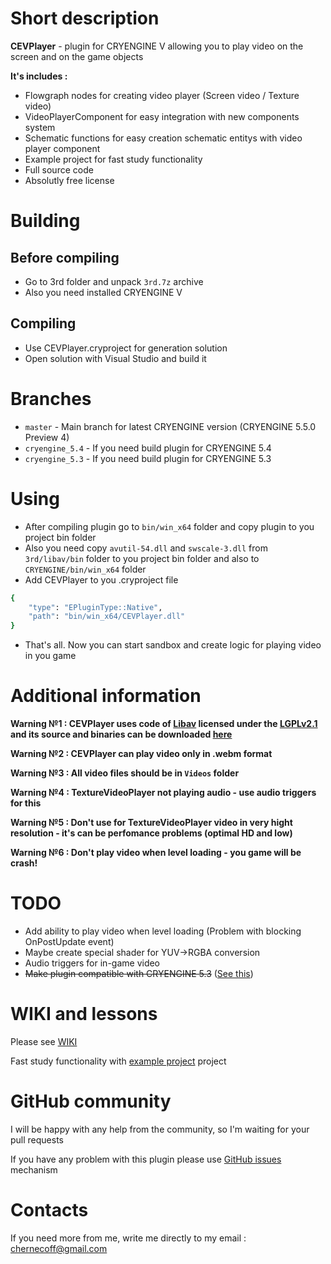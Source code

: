 
# Short description
**CEVPlayer** - plugin for CRYENGINE V allowing you to play video on the screen and on the game objects

**It's includes :** 
* Flowgraph nodes for creating video player (Screen video / Texture video)
* VideoPlayerComponent for easy integration with new components system
* Schematic functions for easy creation schematic entitys with video player component
* Example project for fast study functionality 
* Full source code 
* Absolutly free license

# Building
## Before compiling
* Go to 3rd folder and unpack `3rd.7z` archive
* Also you need installed CRYENGINE V
## Compiling
* Use CEVPlayer.cryproject for generation solution
* Open solution with Visual Studio and build it

# Branches 
* `master` - Main branch for latest CRYENGINE version (CRYENGINE 5.5.0 Preview 4)
* `cryengine_5.4` - If you need build plugin for CRYENGINE 5.4
* `cryengine_5.3` - If you need build plugin for CRYENGINE 5.3

# Using
* After compiling plugin go to `bin/win_x64` folder and copy plugin to you project bin folder
* Also you need copy `avutil-54.dll` and `swscale-3.dll` from `3rd/libav/bin` folder to you project bin folder and also to `CRYENGINE/bin/win_x64` folder
* Add CEVPlayer to you .cryproject file

```bash
{
    "type": "EPluginType::Native",
    "path": "bin/win_x64/CEVPlayer.dll"
}
```
* That's all. Now you can start sandbox and create logic for playing video in you game

# Additional information
**Warning №1 : CEVPlayer uses code of <a href=https://libav.org>Libav</a> licensed under the <a href=https://www.gnu.org/licenses/old-licenses/lgpl-2.1.html>LGPLv2.1</a> and its source and binaries can be downloaded <a href=http://builds.libav.org/windows/>here</a>**

**Warning №2 : CEVPlayer can play video only in .webm format**

**Warning №3 : All video files should be in `Videos` folder**

**Warning №4 : TextureVideoPlayer not playing audio - use audio triggers for this**

**Warning №5 : Don't use for TextureVideoPlayer video in very hight resolution - it's can be perfomance problems (optimal HD and low)**

**Warning №6 : Don't play video when level loading - you game will be crash!**

# TODO
* Add ability to play video when level loading (Problem with blocking OnPostUpdate event)
* Maybe create special shader for YUV->RGBA conversion
* Audio triggers for in-game video
* ~~Make plugin compatible with CRYENGINE 5.3~~ ([See this](https://github.com/afrostalin/CEVPlayer/tree/cryengine_5.3))

# WIKI and lessons
Please see [WIKI](https://github.com/afrostalin/CEVPlayer/wiki)

Fast study functionality with [example project](https://github.com/afrostalin/VideoPluginExample) project

# GitHub community

I will be happy with any help from the community, so I'm waiting for your pull requests 

If you have any problem with this plugin please use [GitHub issues](https://github.com/afrostalin/CEVPlayer/issues) mechanism

# Contacts

If you need more from me, write me directly to my email : chernecoff@gmail.com
